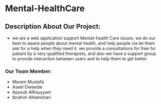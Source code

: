 # Mental-HealthCare

## Description About Our Project:
- we are a web application support Mental-health Care issues,
 we do our best to aware people about mental health, and help people via let them ask  for a help when they need it. 
we  provide a consultations for free for patiant by a very qualified therapists,  and also we have a support group to provide interaction between users and to help them to get better. 

### Our Team Member:
- Maram Mustafa
- Aseel Dweedar
- Ayyoub AlKayyyam
- Ibrahim Alhamshari
